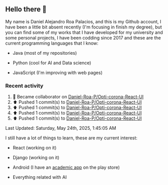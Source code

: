 ## Hello there 👋 

  

My name is Daniel Alejandro Roa Palacios, and this is my Github account, I have been a little bit absent recently (I'm focusing in finish my degree), but you can find some of my works that I have developed for my university and some personal projects, I have been codding since 2017 and these are the current programming languages that I know: 

  

- Java (most of my repositories) 

- Python (cool for AI and Data science) 

- JavaScript (I'm improving with web pages) 

### Recent activity

<!--RECENT_ACTIVITY:start-->
1. 🤝 Became collaborator on [Daniel-Roa-P/Opti-corona-React-UI](https://github.com/Daniel-Roa-P/Opti-corona-React-UI)<br>
2. ⬆️ Pushed 1 commit(s) to [Daniel-Roa-P/Opti-corona-React-UI](https://github.com/Daniel-Roa-P/Opti-corona-React-UI)<br>
3. ⬆️ Pushed 1 commit(s) to [Daniel-Roa-P/Opti-corona-React-UI](https://github.com/Daniel-Roa-P/Opti-corona-React-UI)<br>
4. ⬆️ Pushed 1 commit(s) to [Daniel-Roa-P/Opti-corona-React-UI](https://github.com/Daniel-Roa-P/Opti-corona-React-UI)<br>
5. ⬆️ Pushed 1 commit(s) to [Daniel-Roa-P/Opti-corona-React-UI](https://github.com/Daniel-Roa-P/Opti-corona-React-UI)<br>
<!--RECENT_ACTIVITY:end-->
<!--RECENT_ACTIVITY:last_update-->
Last Updated: Saturday, May 24th, 2025, 1:45:05 AM
<!--RECENT_ACTIVITY:last_update_end-->

I still have a lot of things to learn, these are my current interest: 

- React (working on it) 

- Django (working on it)

- Android (I have an [academic app](https://play.google.com/store/apps/details?id=mi.aplicacion.PromediaTuSemestre) on the play store) 

- Everything related with AI 
